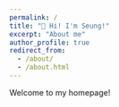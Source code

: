 ```yaml
---
permalink: /
title: "🙌 Hi! I'm Seung!"
excerpt: "About me"
author_profile: true
redirect_from: 
  - /about/
  - /about.html
---
```


Welcome to my homepage!
